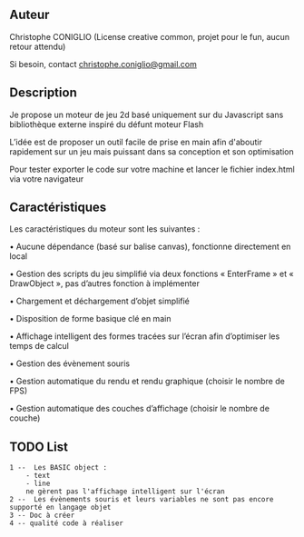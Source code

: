 Auteur
------
Christophe CONIGLIO
(License creative common, projet pour le fun, aucun retour attendu)

Si besoin, contact <christophe.coniglio@gmail.com>

Description
-----------

Je propose un moteur de jeu 2d basé uniquement sur du Javascript sans bibliothèque externe inspiré du défunt moteur Flash

L’idée est de proposer un outil facile de prise en main afin d'aboutir rapidement sur un jeu 
mais puissant dans sa conception et son optimisation

Pour tester exporter le code sur votre machine et lancer le fichier index.html via votre navigateur

Caractéristiques
----------------

Les caractéristiques du moteur sont les suivantes :

•	Aucune dépendance (basé sur balise canvas), fonctionne directement en local

•	Gestion des scripts du jeu simplifié via deux fonctions « EnterFrame » et « DrawObject », pas d’autres fonction à implémenter

•	Chargement et déchargement d’objet simplifié

•	Disposition de forme basique clé en main

•	Affichage intelligent des formes tracées sur l’écran afin d’optimiser les temps de calcul

•	Gestion des évènement souris

•	Gestion automatique du rendu et rendu graphique (choisir le nombre de FPS)

•	Gestion automatique des couches d’affichage (choisir le nombre de couche)



TODO List
---------
   
    1 --  Les BASIC object :
        - text
        - line
        ne gèrent pas l'affichage intelligent sur l'écran
    2 --  Les évènements souris et leurs variables ne sont pas encore supporté en langage objet
    3 -- Doc à créer
    4 -- qualité code à réaliser
